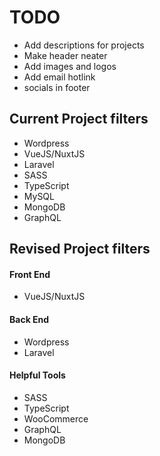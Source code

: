 # TODO
- Add descriptions for projects
- Make header neater
- Add images and logos
- Add email hotlink
- socials in footer

## Current Project filters
- Wordpress
- VueJS/NuxtJS
- Laravel
- SASS
- TypeScript
- MySQL
- MongoDB
- GraphQL

## Revised Project filters
<!-- Use multiple layers  -->

#### Front End
- VueJS/NuxtJS

#### Back End
- Wordpress
- Laravel

#### Helpful Tools
- SASS
- TypeScript
- WooCommerce
- GraphQL
- MongoDB